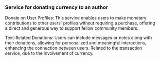 ### Service for donating currency to an author

Donate on User Profiles: This service enables users to make monetary contributions to other users' profiles without requiring a purchase, offering a direct and generous way to support fellow community members.

Text-Related Donations: Users can include messages or notes along with their donations, allowing for personalized and meaningful interactions, enhancing the connection between users. Related to the transaction service, due to the involvement of currency.
